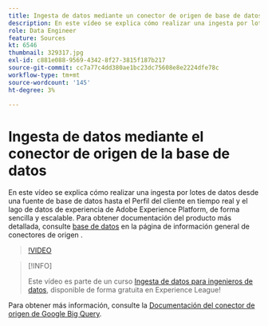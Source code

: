 ```yaml
---
title: Ingesta de datos mediante un conector de origen de base de datos
description: En este vídeo se explica cómo realizar una ingesta por lotes de datos desde una fuente de base de datos hasta el Perfil del cliente en tiempo real y el lago de datos de experiencia de Adobe Experience Platform, de forma sencilla y escalable.
role: Data Engineer
feature: Sources
kt: 6546
thumbnail: 329317.jpg
exl-id: c881e088-9569-4342-8f27-3815f187b217
source-git-commit: cc7a77c4dd380ae1bc23dc75608e8e2224dfe78c
workflow-type: tm+mt
source-wordcount: '145'
ht-degree: 3%

---
```


# Ingesta de datos mediante el conector de origen de la base de datos

En este vídeo se explica cómo realizar una ingesta por lotes de datos desde una fuente de base de datos hasta el Perfil del cliente en tiempo real y el lago de datos de experiencia de Adobe Experience Platform, de forma sencilla y escalable. Para obtener documentación del producto más detallada, consulte [base de datos](https://experienceleague.adobe.com/docs/experience-platform/sources/home.html?lang=en#database) en la página de información general de conectores de origen .

>[!VIDEO](https://video.tv.adobe.com/v/329317?quality=12&learn=on)

>[!INFO]
>
> Este vídeo es parte de un curso [Ingesta de datos para ingenieros de datos](https://experienceleague.adobe.com/?recommended=ExperiencePlatform-D-1-2020.1.dataingestion?lang=es), disponible de forma gratuita en Experience League!

Para obtener más información, consulte la [Documentación del conector de origen de Google Big Query](https://experienceleague.adobe.com/docs/experience-platform/sources/ui-tutorials/create/databases/bigquery.html).
